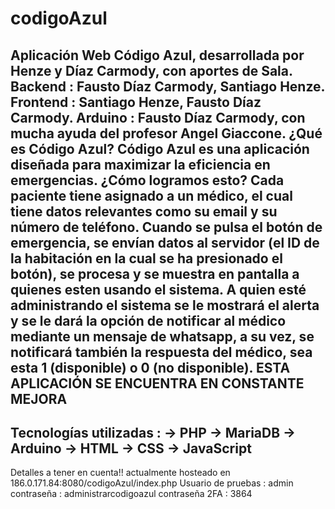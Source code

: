 # codigoAzul
Aplicación Web Código Azul, desarrollada por Henze y Díaz Carmody, con aportes de Sala.
Backend : Fausto Díaz Carmody, Santiago Henze.
Frontend : Santiago Henze, Fausto Díaz Carmody.
Arduino : Fausto Díaz Carmody, con mucha ayuda del profesor Angel Giaccone.
¿Qué es Código Azul?
Código Azul es una aplicación diseñada para maximizar la eficiencia en emergencias.
¿Cómo logramos esto?
Cada paciente tiene asignado a un médico, el cual tiene datos relevantes como su email y su número de teléfono. Cuando se pulsa el botón de emergencia, se envían datos al servidor (el ID de la habitación en la cual se ha presionado el botón), se procesa y se muestra en pantalla a quienes esten usando el sistema. A quien esté administrando el sistema se le mostrará el alerta y se le dará la opción de notificar al médico mediante un mensaje de whatsapp, a su vez, se notificará también la respuesta del médico, sea esta 1 (disponible) o 0 (no disponible).
ESTA APLICACIÓN SE ENCUENTRA EN CONSTANTE MEJORA
---------------------------------------------------------------
Tecnologías utilizadas : 
-> PHP
-> MariaDB
-> Arduino
-> HTML
-> CSS
-> JavaScript
---------------------------------------------------------------
Detalles a tener en cuenta!!
actualmente hosteado en 186.0.171.84:8080/codigoAzul/index.php
Usuario de pruebas : admin
contraseña : administrarcodigoazul
contraseña 2FA : 3864
